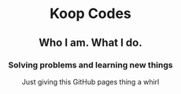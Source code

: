 <h1 align="center">Koop Codes</h1>
<h2 align="center">Who I am. What I do.</h2>
<h3 align="center">Solving problems and learning new things</h3>

<P align="center">
Just giving this GitHub pages thing a whirl
</p>
